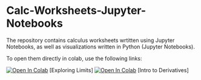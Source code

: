 # Calc-Worksheets-Jupyter-Notebooks
The repository contains calculus worksheets wrtitten using Jupyter Notebooks, as well as visualizations written in Python (Jupyter Notebooks).

To open them directly in colab, use the following links:

[![Open In Colab](https://colab.research.google.com/assets/colab-badge.svg)](https://colab.research.google.com/github/brbushka/Calc-Worksheets-Jupyter-Notebooks-/blob/main/Exploring%20Limits%20(GC).ipynb) [Exploring Limits]
[![Open In Colab](https://colab.research.google.com/assets/colab-badge.svg)](https://colab.research.google.com/github/brbushka/Calc-Worksheets-Jupyter-Notebooks-/blob/main/Intro%20to%20Derivatives%20New%20(GC).ipynb) [Intro to Derivatives]
